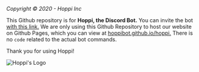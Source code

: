 *Copyright © 2020 - Hoppi Inc*


This Github repository is for **Hoppi, the Discord Bot.**
You can invite the bot [with this link.](https://discord.com/oauth2/authorize?client_id=729803338228695060&permissions=2079849719&scope=bot)
We are only using this Github Repository to host our website on Github Pages, which you can view at [hoppibot.github.io/hoppi.](https://hoppibot.github.io/hoppi)
There is no `code` related to the actual bot commands.

Thank you for using Hoppi!

![Hoppi's Logo](https://imgur.com/5Ct4k2S)
